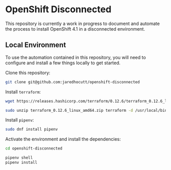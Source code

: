 # OpenShift Disconnected

This repository is currently a work in progress to document and automate the
process to install OpenShift 4.1 in a disconnected environment.

## Local Environment

To use the automation contained in this repository, you will need to configure
and install a few things locally to get started.

Clone this repository:

```bash
git clone git@github.com:jaredhocutt/openshift-disconnected
```

Install `terraform`:

```bash
wget https://releases.hashicorp.com/terraform/0.12.6/terraform_0.12.6_linux_amd64.zip

sudo unzip terraform_0.12.6_linux_amd64.zip terraform -d /usr/local/bin
```

Install `pipenv`:

```bash
sudo dnf install pipenv
```

Activate the environment and install the dependencies:

```bash
cd openshift-disconnected

pipenv shell
pipenv install
```
